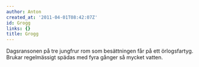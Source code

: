 ```yaml
---
author: Anton
created_at: '2011-04-01T08:42:07Z'
id: Grogg
links: {}
title: Grogg
---
```


Dagsransonen på tre jungfrur rom som besättningen får på ett örlogsfartyg. Brukar regelmässigt
spädas med fyra gånger så mycket vatten.
